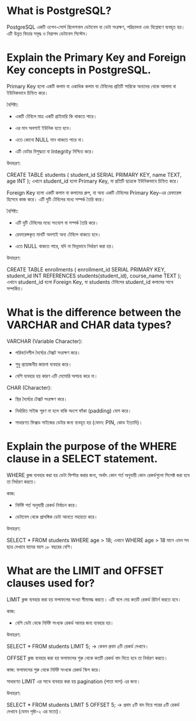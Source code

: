 # What is PostgreSQL?
PostgreSQL একটি ওপেন-সোর্স রিলেশনাল ডেটাবেস যা ডেটা সংরক্ষণ, পরিচালনা এবং বিশ্লেষণে ব্যবহৃত হয়। এটি উন্নত ফিচার সমৃদ্ধ ও নিরাপদ ডেটাবেস সিস্টেম।


# Explain the Primary Key and Foreign Key concepts in PostgreSQL.

Primary Key হলো একটি কলাম বা একাধিক কলাম যা টেবিলের প্রতিটি সারিকে অন্যদের থেকে আলাদা বা ইউনিকভাবে চিহ্নিত করে।

বৈশিষ্ট্য:
* একটি টেবিলে মাত্র একটি প্রাইমারি কি থাকতে পারে।

* এর মান অবশ্যই ইউনিক হতে হবে।

* এতে কোনো NULL মান থাকতে পারে না।

* এটি ডেটার বিশুদ্ধতা বা Integrity নিশ্চিত করে।

উদাহরণ:

CREATE TABLE students (
    student_id SERIAL PRIMARY KEY,
    name TEXT,
    age INT
);
এখানে student_id হলো Primary Key, যা প্রতিটি ছাত্রকে ইউনিকভাবে চিহ্নিত করে।



Foreign Key হলো একটি কলাম বা কলামের গ্রুপ, যা অন্য একটি টেবিলের Primary Key-এর রেফারেন্স হিসেবে কাজ করে। এটি দুটি টেবিলের মধ্যে সম্পর্ক তৈরি করে।

বৈশিষ্ট্য:

* এটি দুটি টেবিলের মধ্যে সংযোগ বা সম্পর্ক তৈরি করে।

* রেফারেন্সকৃত মানটি অবশ্যই অন্য টেবিলে থাকতে হবে।

* এতে NULL থাকতে পারে, যদি না ভিন্নভাবে নির্ধারণ করা হয়।

উদাহরণ:

CREATE TABLE enrollments (
    enrollment_id SERIAL PRIMARY KEY,
    student_id INT REFERENCES students(student_id),
    course_name TEXT
);
এখানে student_id হলো Foreign Key, যা students টেবিলের student_id কলামের সাথে সম্পর্কিত।


# What is the difference between the VARCHAR and CHAR data types?

VARCHAR (Variable Character):
* পরিবর্তনশীল দৈর্ঘ্যের টেক্সট সংরক্ষণ করে।

* শুধু প্রয়োজনীয় জায়গা ব্যবহার করে।

* বেশি ব্যবহার হয় কারণ এটি মেমোরি অপচয় করে না।

CHAR (Character):
* স্থির দৈর্ঘ্যের টেক্সট সংরক্ষণ করে।

* নির্ধারিত সাইজ পূরণ না হলে বাকি অংশে ফাঁকা (padding) যোগ করে।

* সাধারণত ফিক্সড সাইজের ডেটার জন্য ব্যবহৃত হয় (যেমন: PIN, কোড ইত্যাদি)।


# Explain the purpose of the WHERE clause in a SELECT statement.
WHERE ক্লজ ব্যবহার করা হয় ডেটা ফিল্টার করার জন্য, অর্থাৎ কোন শর্ত অনুযায়ী কোন রেকর্ডগুলো সিলেক্ট করা হবে তা নির্ধারণ করতে।

কাজ:
* নির্দিষ্ট শর্ত অনুযায়ী রেকর্ড নির্বাচন করে।

* ডেটাবেস থেকে প্রাসঙ্গিক ডেটা আনতে সহায়তা করে।

উদাহরণ:

SELECT * FROM students
WHERE age > 18;
এখানে WHERE age > 18 মানে এমন সব ছাত্র দেখাবে যাদের বয়স ১৮ বছরের বেশি।


# What are the LIMIT and OFFSET clauses used for?

LIMIT ক্লজ ব্যবহার করা হয় ফলাফলের সংখ্যা সীমাবদ্ধ করতে। এটি বলে দেয় কতটি রেকর্ড রিটার্ন করতে হবে।

কাজ:
* বেশি ডেটা থেকে নির্দিষ্ট সংখ্যক রেকর্ড আনার জন্য ব্যবহার হয়।

উদাহরণ:

SELECT * FROM students
LIMIT 5;
→ কেবল প্রথম ৫টি রেকর্ড দেখাবে।




OFFSET ক্লজ ব্যবহার করা হয় ফলাফলের শুরু থেকে কতটি রেকর্ড বাদ দিতে হবে তা নির্ধারণ করতে।

 কাজ:
ফলাফলের শুরু থেকে নির্দিষ্ট সংখ্যক রেকর্ড স্কিপ করে।

সাধারণত LIMIT এর সাথে ব্যবহার করা হয় pagination (পাতা ভাগ) এর জন্য।

 উদাহরণ:

SELECT * FROM students
LIMIT 5 OFFSET 5;
→ প্রথম ৫টি বাদ দিয়ে পরের ৫টি রেকর্ড দেখাবে (যেমন পৃষ্ঠা-২ এর মতো)।